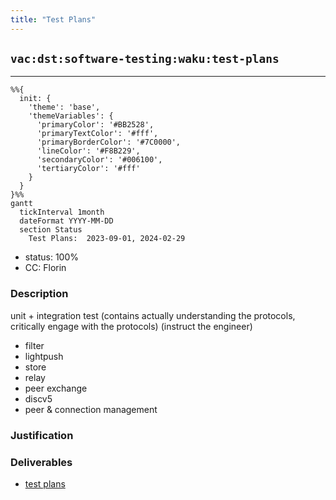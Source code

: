 ```yaml
---
title: "Test Plans"
---
```

## `vac:dst:software-testing:waku:test-plans`
---

```mermaid
%%{ 
  init: { 
    'theme': 'base', 
    'themeVariables': { 
      'primaryColor': '#BB2528', 
      'primaryTextColor': '#fff', 
      'primaryBorderColor': '#7C0000', 
      'lineColor': '#F8B229', 
      'secondaryColor': '#006100', 
      'tertiaryColor': '#fff' 
    } 
  } 
}%%
gantt
  tickInterval 1month
  dateFormat YYYY-MM-DD 
  section Status
    Test Plans:  2023-09-01, 2024-02-29
```

- status: 100%
- CC: Florin

### Description

unit + integration  test
(contains actually understanding the protocols, critically engage with the protocols)
(instruct the engineer)

* filter
* lightpush
* store
* relay
* peer exchange
* discv5
* peer & connection management

### Justification


### Deliverables

* [test plans](https://www.notion.so/Waku-2b93b558eb3b4de482c45babb8581a2b)

